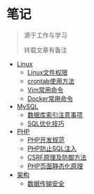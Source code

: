 # 笔记
> 源于工作与学习
>
> 转载文章有备注
- [Linux](Linux)
  - [Linux文件权限](Linux/Linux文件权限.md)
  - [crontab使用方法](Linux/crontab使用方法.md)
  - [Vim常用命令](Linux/Vim常用命令.md)
  - [Docker常用命令](Linux/Docker常用命令.md)
- [MySQL](MySQL)
  - [数据库索引注意事项](MySQL/数据库索引注意事项.md)
  - [SQL优化技巧](MySQL/SQL优化技巧.md)
- [PHP](PHP)
  - [PHP开发规范](PHP/PHP开发规范.md)
  - [PHP防止SQL注入](PHP/PHP防止SQL注入.md)
  - [CSRF原理及防御方法](PHP/CSRF原理及防御方法.md)
  - [PHP页面静态化原理](PHP/PHP页面静态化原理.md)
- [架构](架构)
  - [数据传输安全](架构/数据传输安全.md)